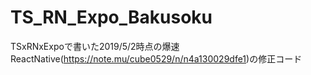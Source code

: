 # TS_RN_Expo_Bakusoku
TSxRNxExpoで書いた2019/5/2時点の爆速ReactNative(https://note.mu/cube0529/n/n4a130029dfe1)の修正コード
